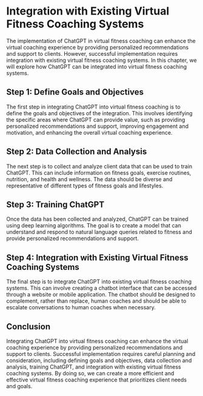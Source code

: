 Integration with Existing Virtual Fitness Coaching Systems
============================================================================================================================

The implementation of ChatGPT in virtual fitness coaching can enhance the virtual coaching experience by providing personalized recommendations and support to clients. However, successful implementation requires integration with existing virtual fitness coaching systems. In this chapter, we will explore how ChatGPT can be integrated into virtual fitness coaching systems.

Step 1: Define Goals and Objectives
-----------------------------------

The first step in integrating ChatGPT into virtual fitness coaching is to define the goals and objectives of the integration. This involves identifying the specific areas where ChatGPT can provide value, such as providing personalized recommendations and support, improving engagement and motivation, and enhancing the overall virtual coaching experience.

Step 2: Data Collection and Analysis
------------------------------------

The next step is to collect and analyze client data that can be used to train ChatGPT. This can include information on fitness goals, exercise routines, nutrition, and health and wellness. The data should be diverse and representative of different types of fitness goals and lifestyles.

Step 3: Training ChatGPT
------------------------

Once the data has been collected and analyzed, ChatGPT can be trained using deep learning algorithms. The goal is to create a model that can understand and respond to natural language queries related to fitness and provide personalized recommendations and support.

Step 4: Integration with Existing Virtual Fitness Coaching Systems
------------------------------------------------------------------

The final step is to integrate ChatGPT into existing virtual fitness coaching systems. This can involve creating a chatbot interface that can be accessed through a website or mobile application. The chatbot should be designed to complement, rather than replace, human coaches and should be able to escalate conversations to human coaches when necessary.

Conclusion
----------

Integrating ChatGPT into virtual fitness coaching can enhance the virtual coaching experience by providing personalized recommendations and support to clients. Successful implementation requires careful planning and consideration, including defining goals and objectives, data collection and analysis, training ChatGPT, and integration with existing virtual fitness coaching systems. By doing so, we can create a more efficient and effective virtual fitness coaching experience that prioritizes client needs and goals.
